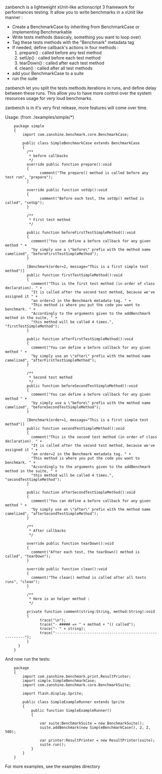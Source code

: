 zanbench is a lightweight xUnit-like actionscript 3 framework for performances testing. It allow you to write benchmarks in a xUnit like manner :

* Create a BenchmarkCase by inheriting from BenchmarkCase or implementing Benchmarkable
* Write tests methods (basicaly, something you want to loop over)
* Tag these tests methods with the "Benchmark" metadata tag
* If needed, define callback's actions in four methods :
  1. prepare() : called before any test method
  2. setUp() : called before each test method
  3. tearDown() : called after each test method
  4. clean() : called after all test methods 
* add your BenchmarkCase to a suite
* run the suite 

zanbench let you split the tests methods iterations in runs, and define delay between these runs. This allow you to have more control over the system resources usage for very loud benchmarks.

zanbench is in it's very first release, more features will come over time. 

Usage: (from ./examples/simple/*)

        package simple 
        {
            import com.zanshine.benchmark.core.BenchmarkCase;

            public class SimpleBenchmarkCase extends BenchmarkCase 
            {
              /**
               * before callbacks
               */
              override public function prepare():void
              {
                    comment("The prepare() method is called before any test run", "prepare");
              }

              override public function setUp():void
              {
                    comment("Before each test, the setUp() method is called", "setUp");
              }

              /**
               * First test method
               */

              public function beforeFirstTestSimpleMethod():void
              {
                comment("You can define a before callback for any given method " +
                "by simply use a \"before\" prefix with the method name camelized", "beforeFirstTestSimpleMethod"); 
              }

              [Benchmark(order=2, message="This is a first simple test method")]
              public function firstTestSimpleMethod():void
              {
                comment("This is the first test method (in order of class declaration). " +
                "It is called after the second test method, because we've assigned it " +
                "an order=2 in the Benchmark metadata tag. " +
                "This method is where you put the code you want to benchmark. " +
                "Accordingly to the arguments given to the addBenchmark method in the suite, " +
                "this method will be called 4 times.", "firstTestSimpleMethod");
              }

              public function afterFirstTestSimpleMethod():void
              {
                comment("You can define a before callback for any given method " +
                "by simply use an \"after\" prefix with the method name camelized", "afterFirstTestSimpleMethod");
              }

              /**
               * Second test method
               */
              public function beforeSecondTestSimpleMethod():void
              {
                comment("You can define a before callback for any given method " +
                "by simply use a \"before\" prefix with the method name camelized", "beforeSecondTestSimpleMethod");
              }

              [Benchmark(order=1, message="This is a first simple test method")]
              public function secondTestSimpleMethod():void
              {
                comment("This is the second test method (in order of class declaration). " +
                "It is called after the second test method, because we've assigned it " +
                "an order=2 in the Benchmark metadata tag. " +
                "This method is where you put the code you want to benchmark. " +
                "Accordingly to the arguments given to the addBenchmark method in the suite, " +
                "this method will be called 4 times.", "secondTestSimpleMethod");
              }

              public function afterSecondTestSimpleMethod():void
              {
                comment("You can define a before callback for any given method " +
                "by simply use an \"after\" prefix with the method name camelized", "afterSecondTestSimpleMethod");
              }

              /**
               * After callbacks
               */

              override public function tearDown():void
              {
                comment("After each test, the tearDown() method is called", "tearDown");
              }

              override public function clean():void
              {
                comment("The clean() method is called after all tests runs", "clean");
              }

              /**
               * Here is an helper method :
               */

              private function comment(string:String, method:String):void
              {
                    trace("\n");
                    trace("- ##### => " + method + "() called");
                    trace("- " + string);
                    trace("--------------------------------------------------------");
              }
          }
        }

And now run the tests:  

        package  
        {
            import com.zanshine.benchmark.print.ResultPrinter;
            import simple.SimpleBenchmarkCase;
            import com.zanshine.benchmark.core.BenchmarkSuite;

            import flash.display.Sprite;

            public class SimpleExampleRunner extends Sprite 
            {
                public function SimpleExampleRunner()
                {

                    var suite:BenchmarkSuite = new BenchmarkSuite();
                    suite.addBenchmark(new SimpleBenchmarkCase(), 2, 2, 500);

                    var printer:ResultPrinter = new ResultPrinter(suite);
                    suite.run(); 
                }
            }
        }

For more examples, see the examples directory

